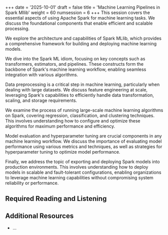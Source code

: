 +++
date = '2025-10-01'
draft = false
title = 'Machine Learning Pipelines in Spark Mllib'
weight = 60
numsession = 6
+++
This session covers the essential aspects of using Apache Spark for machine learning tasks. We discuss the foundational components that enable efficient and scalable processing.
<!-- more -->
We explore the architecture and capabilities of Spark MLlib, which provides a comprehensive framework for building and deploying machine learning models.

We dive into the Spark ML idiom, focusing on key concepts such as transformers, estimators, and pipelines. These constructs form the backbone of Spark's machine learning workflow, enabling seamless integration with various algorithms.

Data preprocessing is a critical step in machine learning, particularly when dealing with large datasets. We discuss feature engineering at scale, leveraging Spark's capabilities to efficiently handle data transformation, scaling, and storage requirements.

We examine the process of running large-scale machine learning algorithms on Spark, covering regression, classification, and clustering techniques. This involves understanding how to configure and optimize these algorithms for maximum performance and efficiency.

Model evaluation and hyperparameter tuning are crucial components in any machine learning workflow. We discuss the importance of evaluating model performance using various metrics and techniques, as well as strategies for hyperparameter tuning to optimize model performance.

Finally, we address the topic of exporting and deploying Spark models into production environments. This involves understanding how to deploy models in scalable and fault-tolerant configurations, enabling organizations to leverage machine learning capabilities without compromising system reliability or performance.

<!-- "Introduction to Spark MLlib: Architecture and capabilities
Transformers, Estimators, Pipelines: The Spark ML idiom
Data preprocessing for ML: feature engineering at scale
Running large-scale ML algorithms: regression, classification, clustering
Model evaluation and hyperparameter tuning
Exporting and deploying Spark models" -->


## Required Reading and Listening
<!-- Listen to the podcast ((../../podcasts/podcast-05-frameworks-benchmarks/)): -->
<!-- Listen to the podcast:

 <audio controls>
    <source src="https://insight-gsu-edu-msa8700-public-files-us-east-1.s3.us-east-1.amazonaws.com/podcast/RAG+and+Beyond_+Augmenting+LLMs+with+External+Data.wav" type="audio/wav">
    Your browser does not support the audio element.
</audio> -->

<!-- Read the following:
1. Perplexity blog: [RAG and Semantic Search](https://www.perplexity.ai/page/rag-and-semantic-search-LwzgO8F2Tym.05Momy.B5A)
2. Textbook: [Chapter 8: Hands-On Large Language Models](https://go.oreilly.com/georgia-state-university/library/view/hands-on-large-language/9781098150952/ch08.html)
3. Paper: [Retrieval Augmented Generation (RAG) and Beyond: A Comprehensive Survey on How to Make your LLMs use External Data More Wisely](https://arxiv.org/abs/2409.14924) -->


## Additional Resources
- []()...

